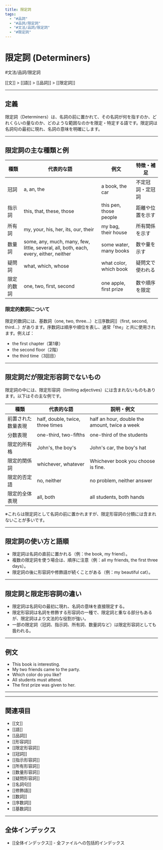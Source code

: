 ```yaml
---
title: 限定詞
tags:
  - "#品詞"
  - "#品詞/限定詞"
  - "#文法/品詞/限定詞"
  - "#限定詞"
---
```


# 限定詞 (Determiners)

#文法/品詞/限定詞

[[文]] > [[語]] > [[品詞]] > [[限定詞]]

---

## 定義
限定詞（Determiners）は、名詞の前に置かれて、その名詞が何を指すのか、どれくらいの量なのか、どのような範囲なのかを限定・特定する語です。限定詞は名詞句の最初に現れ、名詞の意味を明確にします。

---

## 限定詞の主な種類と例
| 種類         | 代表的な語         | 例文                           | 特徴・補足                     |
|--------------|--------------------|--------------------------------|-------------------------------|
| 冠詞         | a, an, the         | a book, the car                | 不定冠詞・定冠詞               |
| 指示詞       | this, that, these, those | this pen, those people   | 距離や位置を示す               |
| 所有詞       | my, your, his, her, its, our, their | my bag, their house | 所有関係を示す                 |
| 数量詞       | some, any, much, many, few, little, several, all, both, each, every, either, neither | some water, many books | 数や量を示す                   |
| 疑問詞       | what, which, whose | what color, which book         | 疑問文で使われる               |
| 限定的数詞   | one, two, first, second | one apple, first prize   | 数や順序を限定                 |

### 限定的数詞について
限定的数詞には、基数詞（one, two, three...）と[[序数詞]]（first, second, third...）があります。序数詞は順序や順位を表し、通常「the」と共に使用されます。例えば：
- the first chapter（第1章）
- the second floor（2階）
- the third time（3回目）

---

## 限定詞だが限定形容詞でないもの
限定詞の中には、限定形容詞（limiting adjectives）には含まれないものもあります。以下はその主な例です。

| 種類             | 代表的な語                   | 説明・例文                                 |
|------------------|------------------------------|--------------------------------------------|
| 前置された数量表現 | half, double, twice, three times | half an hour, double the amount, twice a week |
| 分数表現         | one-third, two-fifths        | one-third of the students                  |
| 限定的所有格     | John's, the boy's            | John's car, the boy's hat                  |
| 限定的関係詞     | whichever, whatever          | Whichever book you choose is fine.         |
| 限定的否定語     | no, neither                  | no problem, neither answer                 |
| 限定的全体表現   | all, both                    | all students, both hands                   |

※これらは限定詞として名詞の前に置かれますが、限定形容詞の分類には含まれないことが多いです。

---

## 限定詞の使い方と語順
- 限定詞は名詞の直前に置かれる（例：the book, my friend）。
- 複数の限定詞を使う場合は、順序に注意（例：all my friends, the first three days）。
- 限定詞の後に形容詞や修飾語が続くことがある（例：my beautiful cat）。

---

## 限定詞と限定形容詞の違い
- 限定詞は名詞句の最初に現れ、名詞の意味を直接限定する。
- 限定形容詞は名詞を修飾する形容詞の一種で、限定詞と重なる部分もあるが、限定詞はより文法的な役割が強い。
- 一部の限定詞（冠詞、指示詞、所有詞、数量詞など）は限定形容詞としても扱われる。

---

## 例文
- This book is interesting.
- My two friends came to the party.
- Which color do you like?
- All students must attend.
- The first prize was given to her.

---

---

## 関連項目
- [[文]]
- [[語]]
- [[品詞]]
- [[形容詞]]
- [[限定形容詞]]
- [[冠詞]]
- [[指示形容詞]]
- [[所有形容詞]]
- [[数量形容詞]]
- [[疑問形容詞]]
- [[名詞句]]
- [[修飾語]]
- [[数詞]]
- [[序数詞]]
- [[基数詞]]

---

## 全体インデックス
- [[全体インデックス]] - 全ファイルへの包括的インデックス 